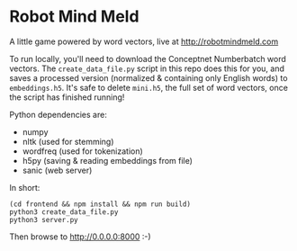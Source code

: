 # Robot Mind Meld
A little game powered by word vectors, live at http://robotmindmeld.com

To run locally, you'll need to download the Conceptnet Numberbatch word vectors. The `create_data_file.py` script in this repo does this for you, and saves a processed version (normalized & containing only English words) to `embeddings.h5`. It's safe to delete `mini.h5`, the full set of word vectors, once the script has finished running!

Python dependencies are:
- numpy
- nltk (used for stemming)
- wordfreq (used for tokenization)
- h5py (saving & reading embeddings from file)
- sanic (web server)

In short:
```
(cd frontend && npm install && npm run build)
python3 create_data_file.py
python3 server.py
```

Then browse to http://0.0.0.0:8000 :-)
